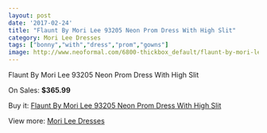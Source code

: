 ```yaml
---
layout: post
date: '2017-02-24'
title: "Flaunt By Mori Lee 93205 Neon Prom Dress With High Slit"
category: Mori Lee Dresses
tags: ["bonny","with","dress","prom","gowns"]
image: http://www.neoformal.com/6800-thickbox_default/flaunt-by-mori-lee-93205-neon-prom-dress-with-high-slit.jpg
---
```

Flaunt By Mori Lee 93205 Neon Prom Dress With High Slit

On Sales: **$365.99**
<a href="https://www.neoformal.com/en/mori-lee-dresses/2451-flaunt-by-mori-lee-93205-neon-prom-dress-with-high-slit.html"><amp-img layout="responsive" width="600" height="600" src="//www.neoformal.com/6800-thickbox_default/flaunt-by-mori-lee-93205-neon-prom-dress-with-high-slit.jpg" alt="Flaunt By Mori Lee 93205 Neon Prom Dress With High Slit 0" /></a>
<a href="https://www.neoformal.com/en/mori-lee-dresses/2451-flaunt-by-mori-lee-93205-neon-prom-dress-with-high-slit.html"><amp-img layout="responsive" width="600" height="600" src="//www.neoformal.com/6803-thickbox_default/flaunt-by-mori-lee-93205-neon-prom-dress-with-high-slit.jpg" alt="Flaunt By Mori Lee 93205 Neon Prom Dress With High Slit 1" /></a>
<a href="https://www.neoformal.com/en/mori-lee-dresses/2451-flaunt-by-mori-lee-93205-neon-prom-dress-with-high-slit.html"><amp-img layout="responsive" width="600" height="600" src="//www.neoformal.com/6802-thickbox_default/flaunt-by-mori-lee-93205-neon-prom-dress-with-high-slit.jpg" alt="Flaunt By Mori Lee 93205 Neon Prom Dress With High Slit 2" /></a>
<a href="https://www.neoformal.com/en/mori-lee-dresses/2451-flaunt-by-mori-lee-93205-neon-prom-dress-with-high-slit.html"><amp-img layout="responsive" width="600" height="600" src="//www.neoformal.com/6801-thickbox_default/flaunt-by-mori-lee-93205-neon-prom-dress-with-high-slit.jpg" alt="Flaunt By Mori Lee 93205 Neon Prom Dress With High Slit 3" /></a>

Buy it: [Flaunt By Mori Lee 93205 Neon Prom Dress With High Slit](https://www.neoformal.com/en/mori-lee-dresses/2451-flaunt-by-mori-lee-93205-neon-prom-dress-with-high-slit.html "Flaunt By Mori Lee 93205 Neon Prom Dress With High Slit")

View more: [Mori Lee Dresses](https://www.neoformal.com/en/22-mori-lee-dresses "Mori Lee Dresses")